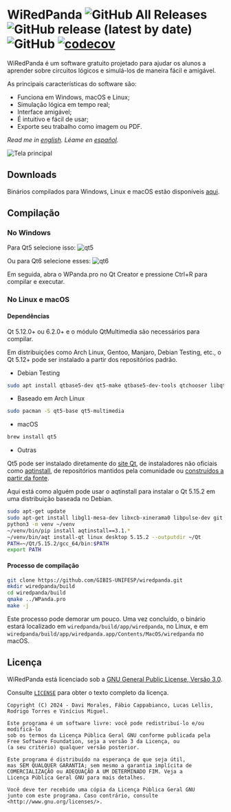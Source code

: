 # WiRedPanda ![GitHub All Releases](https://img.shields.io/github/downloads/gibis-unifesp/wiredpanda/total?style=flat-square) ![GitHub release (latest by date)](https://img.shields.io/github/v/release/gibis-unifesp/wiredpanda?style=flat-square) ![GitHub](https://img.shields.io/github/license/gibis-unifesp/wiredpanda?style=flat-square) [![codecov](https://codecov.io/gh/GIBIS-UNIFESP/wiRedPanda/branch/master/graph/badge.svg?token=5YBYB4J705)](https://codecov.io/gh/GIBIS-UNIFESP/wiRedPanda)


WiRedPanda é um software gratuito projetado para ajudar os alunos a aprender sobre circuitos lógicos e simulá-los de maneira fácil e amigável.

As principais características do software são:
  - Funciona em Windows, macOS e Linux;
  - Simulação lógica em tempo real;
  - Interface amigável;
  - É intuitivo e fácil de usar;
  - Exporte seu trabalho como imagem ou PDF.

_Read me in [english](README.md). Léame en [español](README_es.md)._

![Tela principal](https://gibis-unifesp.github.io/wiRedPanda/images/demo.gif)

## Downloads
Binários compilados para Windows, Linux e macOS estão disponíveis [aqui](https://github.com/GIBIS-UNIFESP/wiRedPanda/releases).

## Compilação

### No Windows

Para Qt5 selecione isso:
![qt5](https://github.com/user-attachments/assets/e6bfca48-7b4b-444f-9ad3-76c157a9036a)

Ou para Qt6 selecione esses:
![qt6](https://github.com/user-attachments/assets/aedc8749-8b5c-4f4d-9c65-651b703dccea)

Em seguida, abra o WPanda.pro no Qt Creator e pressione Ctrl+R para compilar e executar.


### No Linux e macOS

#### Dependências

Qt 5.12.0+ ou 6.2.0+ e o módulo QtMultimedia são necessários para compilar.

Em distribuições como Arch Linux, Gentoo, Manjaro, Debian Testing, etc., o Qt 5.12+ pode ser instalado a partir dos repositórios padrão.

* Debian Testing

```bash
sudo apt install qtbase5-dev qt5-make qtbase5-dev-tools qtchooser libqt5multimedia5-dev
```

* Baseado em Arch Linux

```bash
sudo pacman -S qt5-base qt5-multimedia
```

* macOS

```bash
brew install qt5
```

* Outras

Qt5 pode ser instalado diretamente do [site Qt](https://www.qt.io/download), de instaladores não oficiais como [aqtinstall](https://github.com/miurahr/aqtinstall), de repositórios mantidos pela comunidade ou [construídos a partir da fonte](https://wiki.qt.io/Building_Qt_5_from_Git).

Aqui está como alguém pode usar o aqtinstall para instalar o Qt 5.15.2 em uma distribuição baseada no Debian.

```bash
sudo apt-get update
sudo apt-get install libgl1-mesa-dev libxcb-xinerama0 libpulse-dev git python3 python3-pip python3-venv -y
python3 -m venv ~/venv
~/venv/bin/pip install aqtinstall==3.1.*
~/venv/bin/aqt install-qt linux desktop 5.15.2 --outputdir ~/Qt
PATH=~/Qt/5.15.2/gcc_64/bin:$PATH
export PATH
```

#### Processo de compilação

```bash
git clone https://github.com/GIBIS-UNIFESP/wiredpanda.git
mkdir wiredpanda/build
cd wiredpanda/build
qmake ../WPanda.pro
make -j
```

Este processo pode demorar um pouco. Uma vez concluído, o binário estará localizado em `wiredpanda/build/app/wiredpanda`, no Linux, e em `wiredpanda/build/app/wiredpanda.app/Contents/MacOS/wiredpanda` no macOS.

## Licença

WiRedPanda está licenciado sob a [GNU General Public License, Versão 3.0](http://www.gnu.org/licenses/).

Consulte [`LICENSE`](LICENSE) para obter o texto completo da licença.
  
    Copyright (C) 2024 - Davi Morales, Fábio Cappabianco, Lucas Lellis, Rodrigo Torres e Vinícius Miguel.
    
    Este programa é um software livre: você pode redistribuí-lo e/ou modificá-lo
    sob os termos da Licença Pública Geral GNU conforme publicada pela 
	Free Software Foundation, seja a versão 3 da Licença, ou
    (a seu critério) qualquer versão posterior.
    
    Este programa é distribuído na esperança de que seja útil,
    mas SEM QUALQUER GARANTIA; sem mesmo a garantia implícita de
    COMERCIALIZAÇÃO ou ADEQUAÇÃO A UM DETERMINADO FIM. Veja a
    Licença Pública Geral GNU para mais detalhes.
    
    Você deve ter recebido uma cópia da Licença Pública Geral GNU
    junto com este programa. Caso contrário, consulte <http://www.gnu.org/licenses/>.

